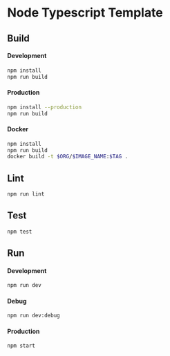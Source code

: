 # Node Typescript Template

## Build

#### Development

```bash
npm install
npm run build
```

#### Production

```bash
npm install --production
npm run build
```

#### Docker

```bash
npm install
npm run build
docker build -t $ORG/$IMAGE_NAME:$TAG .
```

## Lint

```bash
npm run lint
```

## Test

```bash
npm test
```

## Run

#### Development

```bash
npm run dev
```

#### Debug

```bash
npm run dev:debug
```

#### Production

```bash
npm start
```
